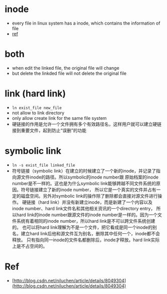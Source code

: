 # inode
- every file in linux system has a inode, which contains the information of file
- [ref](http://www.ruanyifeng.com/blog/2011/12/inode.html)

# both
- when edit the linked file, the original file will change 
- but delete the linkded file will not delete the original file

# link (hard link)
- `ln exist_file new_file`
- not allow to link directory
- only allow create link for the same file system
- 硬链接的作用是允许一个文件拥有多个有效路径名，这样用户就可以建立硬链接到重要文件，起到防止“误删”的功能

# symbolic link  
- `ln -s exist_file linked_file`
- 符号链接（symbolic link）在建立的时候建立了一个新的inode，并记录了指向源文件inode的路径。所以symbolic的inode number跟
原始档案的inode number是不一样的。这也是为什么symbolic link能够跨越不同文件系统的原因。符号链接建立了新的inode number，
所以它是一个真实的文件并占有一定的磁盘空间。另外对symbolic link的操作除了删除都会直接对源文件进行操作。
硬链接（hard link）并没有新建立inode，而是新建了一个内容以及inode number、hard link文件名和其他相关资讯的一个directory entry，
所以hard link的inode number跟源文件的inode number是一样的。因为一个文件系统有着相同的inode number，所以hard link是不可以跨文件系统创建的。
也可以将hard link理解为不是一个文件，把它看成是同一个inode的别名，建立hard link后他和源文件互为别名，删除其中任何一个，inode都不会释放。
只有指向同一inode的文件名都删除后，inode才释放。hard link实际上是不占空间的。


# Ref
- [http://blog.csdn.net/niluchen/article/details/8049304](http://blog.csdn.net/niluchen/article/details/8049304)
